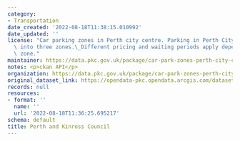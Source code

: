 ```yaml
---
category:
- Transportation
date_created: '2022-08-18T11:38:15.010992'
date_updated: ''
license: "Car parking zones in Perth city centre. Parking in Perth City is divided\
  \ into three zones.\_Different pricing and waiting periods apply depending on the\
  \ zone."
maintainer: https://data.pkc.gov.uk/package/car-park-zones-perth-city-centre
notes: <p>ckan API</p>
organization: https://data.pkc.gov.uk/package/car-park-zones-perth-city-centre
original_dataset_link: https://opendata-pkc.opendata.arcgis.com/datasets/1822fcfddad9452e89d3a6f0d8762d4f_0.zip?outSR=%7B%22latestWkid%22%3A27700%2C%22wkid%22%3A27700%7D
records: null
resources:
- format: ''
  name: ''
  url: '2022-08-18T11:36:25.695217'
schema: default
title: Perth and Kinross Council
---
```

